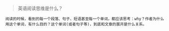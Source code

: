 ### 
> 英语阅读思维是什么？
```$xslt
阅读的时候，看到的每一个段落、句子、短语甚至每一个单词，都应该思考：why？作者为什么用这个单词，有什么目的？这个单词(或者句子等)，到底和文章的展开是什么关系。
```
